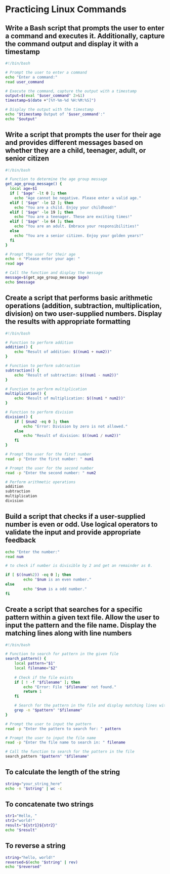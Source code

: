 # Practicing Linux Commands

## Write a Bash script that prompts the user to enter a command and executes it. Additionally, capture the command output and display it with a timestamp

```bash
#!/bin/bash

# Prompt the user to enter a command
echo "Enter a command:"
read user_command

# Execute the command, capture the output with a timestamp
output=$(eval "$user_command" 2>&1)
timestamp=$(date +"[%Y-%m-%d %H:%M:%S]")

# Display the output with the timestamp
echo "$timestamp Output of '$user_command':"
echo "$output"

```

## Write a script that prompts the user for their age and provides different messages based on whether they are a child, teenager, adult, or senior citizen

```bash
#!/bin/bash

# Function to determine the age group message
get_age_group_message() {
  local age=$1
  if [ "$age" -lt 0 ]; then
    echo "Age cannot be negative. Please enter a valid age."
  elif [ "$age" -le 12 ]; then
    echo "You are a child. Enjoy your childhood!"
  elif [ "$age" -le 19 ]; then
    echo "You are a teenager. These are exciting times!"
  elif [ "$age" -le 64 ]; then
    echo "You are an adult. Embrace your responsibilities!"
  else
    echo "You are a senior citizen. Enjoy your golden years!"
  fi
}

# Prompt the user for their age
echo -n "Please enter your age: "
read age

# Call the function and display the message
message=$(get_age_group_message $age)
echo $message
```

## Create a script that performs basic arithmetic operations (addition, subtraction, multiplication, division) on two user-supplied numbers. Display the results with appropriate formatting

```bash
#!/bin/bash

# Function to perform addition
addition() {
    echo "Result of addition: $((num1 + num2))"
}

# Function to perform subtraction
subtraction() {
    echo "Result of subtraction: $((num1 - num2))"
}

# Function to perform multiplication
multiplication() {
    echo "Result of multiplication: $((num1 * num2))"
}

# Function to perform division
division() {
    if [ $num2 -eq 0 ]; then
        echo "Error: Division by zero is not allowed."
    else
        echo "Result of division: $((num1 / num2))"
    fi
}

# Prompt the user for the first number
read -p "Enter the first number: " num1

# Prompt the user for the second number
read -p "Enter the second number: " num2

# Perform arithmetic operations
addition
subtraction
multiplication
division

```

## Build a script that checks if a user-supplied number is even or odd. Use logical operators to validate the input and provide appropriate feedback

```bash
echo "Enter the number:"
read num

# to check if number is divisible by 2 and get an remainder as 0.

if [ $((num%2)) -eq 0 ]; then
        echo "$num is an even number."
else
        echo "$num is a odd number."
fi

```

## Create a script that searches for a specific pattern within a given text file. Allow the user to input the pattern and the file name. Display the matching lines along with line numbers

```bash
#!/bin/bash

# Function to search for pattern in the given file
search_pattern() {
    local pattern="$1"
    local filename="$2"
    
    # Check if the file exists
    if [ ! -f "$filename" ]; then
        echo "Error: File '$filename' not found."
        return 1
    fi

    # Search for the pattern in the file and display matching lines with line numbers
    grep -n "$pattern" "$filename"
}

# Prompt the user to input the pattern
read -p "Enter the pattern to search for: " pattern

# Prompt the user to input the file name
read -p "Enter the file name to search in: " filename

# Call the function to search for the pattern in the file
search_pattern "$pattern" "$filename"

```

## To calculate the length of the string

```bash
string="your_string_here"
echo -n "$string" | wc -c
```

## To concatenate two strings

```bash
str1="Hello, "
str2="world!"
result="${str1}${str2}"
echo "$result"
```

## To reverse a string

```bash
string="hello, world!"
reversed=$(echo "$string" | rev)
echo "$reversed"
```
